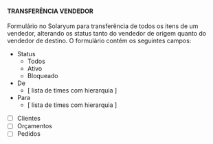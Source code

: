 #### TRANSFERÊNCIA VENDEDOR

Formulário no Solaryum para transferência de todos os itens de um vendedor, alterando os status tanto do vendedor de origem quanto
do vendedor de destino.
O formulário contém os seguintes campos:

- Status
    - Todos
    - Ativo
    - Bloqueado
- De
    - [ lista de times com hierarquia ]
- Para
    - [ lista de times com hierarquia ]
- [ ] Clientes
- [ ] Orçamentos
- [ ] Pedidos
